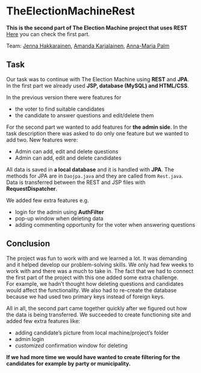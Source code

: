 # TheElectionMachineRest

**This is the second part of The Election Machine project that uses REST**  
[Here](https://github.com/jenhakk/TheElectionMachine) you can check the first part.

Team: [Jenna Hakkarainen](https://github.com/jenhakk), [Amanda Karjalainen](https://github.com/amakarj), [Anna-Maria Palm](https://github.com/A-d-f)

## Task

Our task was to continue with The Election Machine using **REST** and **JPA**.  
In the first part we already used **JSP, database (MySQL) and HTML/CSS**. 

In the previous version there were features for
 * the voter to find suitable candidates
 * the candidate to answer questions and edit/delete them

For the second part we wanted to add features for **the admin side**. In the task description there was asked to do only one feature but we wanted to add two.
New features were:

 * Admin can add, edit and delete questions 
 * Admin can add, edit and delete candidates
 
All data is saved in **a local database** and it is handled with **JPA**. The methods for JPA are in `Daojpa.java` and they are called from `Rest.java`. Data is transferred between the REST and JSP files with **RequestDispatcher**.

We added few extra features e.g.
 * login for the admin using **AuthFilter** 
 * pop-up window when deleting data
 * adding commenting opportunity for the voter when answering questions

## Conclusion
The project was fun to work with and we learned a lot. It was demanding and it helped develop our problem-solving skills. We only had few weeks to work with and there was a much to take in. The fact that we had to connect the first part of the project with this one added some extra challenge.  
For example, we hadn’t thought how deleting questions and candidates would affect the functionality. We also had to re-create the database because we had used two primary keys instead of foreign keys.

All in all, the second part came together quickly after we figured out how the data is being transferred. We succeeded to create functioning site and added few extra features like:
 * adding candidate’s picture from local machine/project’s folder 
 * admin login 
 * *customized* confirmation window for deleting  
 

**If we had more time we would have wanted to create filtering for the candidates for example by party or municipality.**
